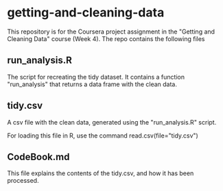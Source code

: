 # getting-and-cleaning-data

This repository is for the Coursera project assignment in the  "Getting and Cleaning Data" course (Week 4). The repo contains the following files

## run_analysis.R

The script for recreating the tidy dataset. It contains a function "run_analysis" that returns a data frame with the clean data. 

## tidy.csv

A csv file with the clean data, generated using the "run_analysis.R" script.

For loading this file in R, use the command read.csv(file="tidy.csv")

## CodeBook.md

This file explains the contents of the tidy.csv, and how it has been processed.

